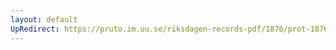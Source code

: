 ```yaml
---
layout: default
UpRedirect: https://pruto.im.uu.se/riksdagen-records-pdf/1876/prot-1876--fk--015/prot-1876--fk--015_067.pdf
---
```

